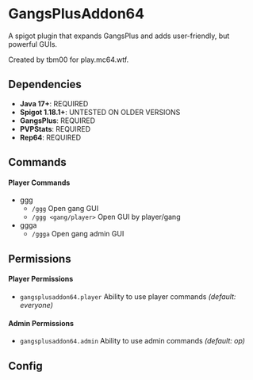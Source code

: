 # GangsPlusAddon64
A spigot plugin that expands GangsPlus and adds user-friendly, but powerful GUIs.

Created by tbm00 for play.mc64.wtf.


## Dependencies
- **Java 17+**: REQUIRED
- **Spigot 1.18.1+**: UNTESTED ON OLDER VERSIONS
- **GangsPlus**: REQUIRED
- **PVPStats**: REQUIRED
- **Rep64**: REQUIRED


## Commands
#### Player Commands 
- ggg
  - `/ggg` Open gang GUI
  - `/ggg <gang/player>` Open GUI by player/gang
- ggga
  - `/ggga` Open gang admin GUI


## Permissions
#### Player Permissions
- `gangsplusaddon64.player` Ability to use player commands *(default: everyone)*

#### Admin Permissions
- `gangsplusaddon64.admin` Ability to use admin commands *(default: op)*


## Config
```

```